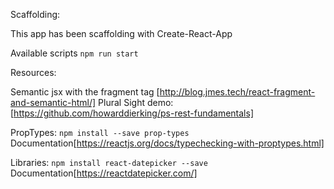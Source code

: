 Scaffolding:

This app has been scaffolding with Create-React-App

Available scripts
`npm run start`

Resources:

Semantic jsx with the fragment tag [http://blog.jmes.tech/react-fragment-and-semantic-html/]
Plural Sight demo: [https://github.com/howarddierking/ps-rest-fundamentals]

PropTypes:
`npm install --save prop-types`
Documentation[https://reactjs.org/docs/typechecking-with-proptypes.html]

Libraries:
`npm install react-datepicker --save`
Documentation[https://reactdatepicker.com/]
